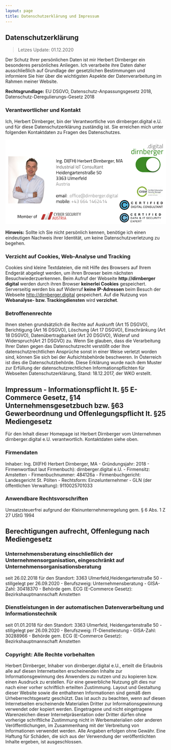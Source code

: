 ```yaml
---
layout: page
title: Datenschutzerklärung und Impressum
---
```

## Datenschutzerklärung
> Letzes Update: 01.12.2020

Der Schutz Ihrer persönlichen Daten ist mir Herbert Dirnberger ein besonderes persönliches Anliegen. Ich verarbeite ihre Daten daher ausschließlich auf Grundlage der gesetzlichen Bestimmungen und informiere Sie hier über die wichtigsten Aspekte der Datenverarbeitung im Rahmen meiner Website.

**Rechtsgrundlage:** EU DSGVO, Datenschutz-Anpassungsgesetz 2018,
Datenschutz-Deregulierungs-Gesetz 2018

### Verantwortlicher und Kontakt
Ich, Herbert Dirnberger, bin der Verantwortliche von dirnberger.digital e.U. und für diese Datenschutzerklärung zuständig ist. Sie erreichen mich unter folgenden Kontaktdaten zu Fragen des Datenschutzes.

![](/images/ddvcard.png)

**Hinweis:** Sollte ich Sie nicht persönlich kennen, benötige ich einen eindeutigen Nachweis ihrer Identität, um keine Datenschutzverletzung zu begehen.

### Verzicht auf Cookies, Web-Analyse und Tracking
Cookies sind kleine Textdateien, die mit Hilfe des Browsers auf Ihrem Endgerät abgelegt werden, um ihren Browser beim nächsten  Besuchwiederzuerkennen. Beim Aufruf der Webseite **http://dirnberger digital** werden durch ihren Browser **keinerlei Cookies** gespeichert.
Serverseitig werden bis auf Widerruf **keine IP-Adressen** beim Besuch der Webseite http://dirnberger.digital gespeichert.
Auf die Nutzung von **Webanalyse- bzw. Trackingdiensten** wird **verzichet**.

### Betroffenenrechte
Ihnen stehen grundsätzlich die Rechte auf Auskunft (Art 15 DSGVO), Berichtigung (Art 16 DSGVO), Löschung (Art 17 DSGVO), Einschränkung (Art 18 DSGVO), Datenübertragbarkeit (Art 20 DSGVO), Wideruf und Widerspruch(Art 21 DSGVO) zu. Wenn Sie glauben, dass die Verarbeitung Ihrer Daten gegen das Datenschutzrecht verstößt oder Ihre datenschutzrechtlichen Ansprüche sonst in einer Weise verletzt worden sind, können Sie sich bei der Aufsichtsbehörde beschweren. In Österreich ist dies die Datenschutzbehörde.
Diese Erklärung wurde nach dem Muster zur Erfüllung der datenschutzrechtlichen Informationspflichten für Webseiten
Datenschutzerklärung, Stand: 18.12.2017, der WKO erstellt.

## Impressum - Informationspflicht lt. §5 E-Commerce Gesetz, §14 Unternehmensgesetzbuch bzw. §63 Gewerbeordnung und Offenlegungspflicht lt. §25 Mediengesetz
Für den Inhalt dieser Homepage ist Herbert Dirnberger vom Unternehmen
dirnberger.digital e.U. verantwortlich. Kontaktdaten siehe oben.

### Firmendaten
Inhaber: Ing. DI(FH) Herbert Dirnberger, MA -  Gründungsjahr: 2018 - Firmenwortlaut laut Firmenbuch): dirnberger.digital e.U. - Firmensitz: Amstetten - Firmenbuchnummer: 484126a - Firmenbuchgericht: Landesgericht St. Pölten - Rechtsform: Einzelunternehmer - GLN (der öffentlichen Verwaltung): 9110025701033

### Anwendbare Rechtsvorschriften
Umsatzsteuerfrei aufgrund der Kleinunternehmerregelung gem. § 6 Abs. 1 Z
27 UStG 1994

## Berechtigungen aufrecht, Offenlegung nach Mediengesetz

### Unternehmensberatung einschließlich der Unternehmensorganisation, eingeschränkt auf Unternehmensorganisationsberatung
seit 26.02.2018 für den Standort: 3363 Ulmerfeld,Heidengartenstraße 50 - stillgelegt per 26.09.2020 - Berufszweig: Unternehmensberatung - GISA-Zahl: 30418370 - Behörde gem. ECG (E-Commerce Gesetz): Bezirkshauptmannschaft Amstetten

### Dienstleistungen in der automatischen Datenverarbeitung und Informationstechnik
seit 01.01.2018 für den Standort: 3363 Ulmerfeld, Heidengartenstraße 50 - stillgelegt per 26.09.2020 - Berufszweig: IT-Dienstleistung - GISA-Zahl: 30288966 - Behörde gem. ECG (E-Commerce Gesetz): Bezirkshauptmannschaft Amstetten

### Copyright: Alle Rechte vorbehalten
Herbert Dirnberger, Inhaber von dirnberger.digital e.U., erteilt die Erlaubnis alle auf diesen Internetseiten erscheinenden Inhalte zur Informationsgewinnung des Anwenders zu nutzen und zu kopieren bzw. einen Ausdruck zu erstellen. 
Für eine gewerbliche Nutzung gilt dies nur nach einer vorher schriftlich erteilten Zustimmung. Layout und Gestaltung dieser Website sowie die enthaltenen Informationen sind gemäß dem Urheberrechtsgesetz geschützt. Das ist auch zu beachten, wenn auf diesen Internetseiten erscheinende Materialien Dritter zur Informationsgewinnung verwendet oder kopiert werden. Eingetragene und nicht eingetragene Warenzeichen dieser Internetpräsentation oder Dritter dürfen ohne vorherige schriftliche Zustimmung nicht in Werbematerialien oder anderen Veröffentlichungen, im Zusammenhang mit der Verbreitung von Informationen verwendet werden. 
Alle Angaben erfolgen ohne Gewähr. Eine Haftung für Schäden, die sich aus der Verwendung der veröffentlichten Inhalte ergeben, ist ausgeschlossen.